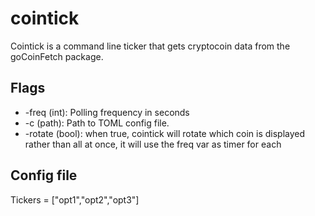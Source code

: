 # cointick
Cointick is a command line ticker that gets cryptocoin data from the goCoinFetch package.


## Flags

* -freq (int): Polling frequency in seconds
* -c (path): Path to TOML config file. 
* -rotate (bool): when true, cointick will rotate which coin is displayed rather than all at once, it will use the freq var as timer for each


## Config file
Tickers = ["opt1","opt2","opt3"]
